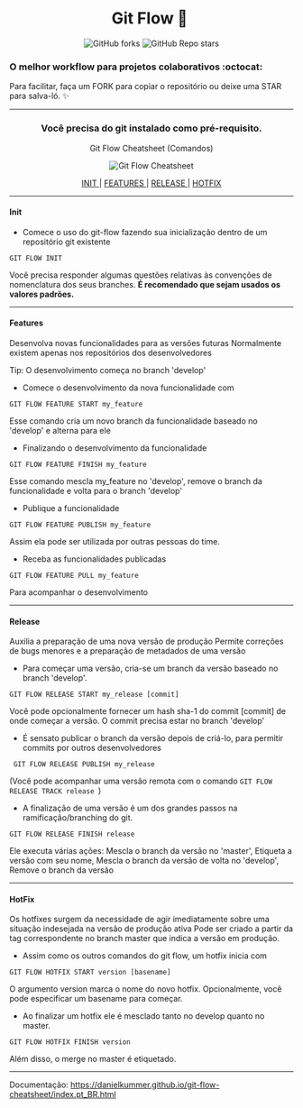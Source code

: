# <div align="center"> Git Flow  :memo: ​ </div>

<div align="center"> <img alt="GitHub forks" src="https://img.shields.io/github/forks/tayhsn/git-flow?logoColor=blue&style=social"> <img alt="GitHub Repo stars" src="https://img.shields.io/github/stars/tayhsn/git-flow?logoColor=black&style=social"> </div>

### O melhor workflow para projetos colaborativos :octocat:

Para facilitar, faça um FORK para copiar o repositório ou deixe uma STAR para salva-ló. :sparkles:

<hr>

<h3 align="center"> Você precisa do git instalado como pré-requisito. </h3>

<div align="center">
<p>Git Flow Cheatsheet (Comandos) <p>
<img src="https://danielkummer.github.io/git-flow-cheatsheet/img/git-flow-commands.png" alt="Git Flow Cheatsheet"/>
  
  <a href="#init"> INIT </a> | <a href="#features"> FEATURES </a> | <a href="#release"> RELEASE </a> | <a href="#hotfix"> HOTFIX </a>
</div>



<hr>

#### Init

* Comece o uso do git-flow fazendo sua inicialização dentro de um repositório git existente

``` GIT FLOW INIT ```

Você precisa responder algumas questões relativas às convenções de nomenclatura dos seus branches. **É recomendado que sejam usados os valores padrões.** 

<hr>

#### Features

Desenvolva novas funcionalidades para as versões futuras
Normalmente existem apenas nos repositórios dos desenvolvedores

Tip: O desenvolvimento começa no branch 'develop'

* Comece o desenvolvimento da nova funcionalidade com

``` GIT FLOW FEATURE START my_feature ```

Esse comando cria um novo branch da funcionalidade baseado no 'develop' e alterna para ele

* Finalizando o desenvolvimento da funcionalidade

``` GIT FLOW FEATURE FINISH my_feature ```

Esse comando mescla my_feature no 'develop', remove o branch da funcionalidade e volta para o branch 'develop'

* Publique a funcionalidade

``` GIT FLOW FEATURE PUBLISH my_feature ```

Assim ela pode ser utilizada por outras pessoas do time.

* Receba as funcionalidades publicadas

```GIT FLOW FEATURE PULL my_feature ```

Para acompanhar o desenvolvimento

<hr>

#### Release

Auxilia a preparação de uma nova versão de produção
Permite correções de bugs menores e a preparação de metadados de uma versão

* Para começar uma versão, cria-se um branch da versão baseado no branch 'develop'.

```GIT FLOW RELEASE START my_release [commit] ```

Você pode opcionalmente fornecer um hash sha-1 do commit [commit] de onde começar a versão. O commit precisa estar no branch 'develop'

*  É sensato publicar o branch da versão depois de criá-lo, para permitir commits por outros desenvolvedores

``` GIT FLOW RELEASE PUBLISH my_release```

(Você pode acompanhar uma versão remota com o comando ```GIT FLOW RELEASE TRACK release ```)

* A finalização de uma versão é um dos grandes passos na ramificação/branching do git. 

``` GIT FLOW RELEASE FINISH release ```

Ele executa várias ações: Mescla o branch da versão no 'master', Etiqueta a versão com seu nome, Mescla o branch da versão de volta no 'develop', Remove o branch da versão

<hr>

#### HotFix

Os hotfixes surgem da necessidade de agir imediatamente sobre uma situação indesejada na versão de produção ativa
Pode ser criado a partir da tag correspondente no branch master que indica a versão em produção.

* Assim como os outros comandos do git flow, um hotfix inicia com

```GIT FLOW HOTFIX START version [basename] ```

O argumento version marca o nome do novo hotfix. Opcionalmente, você pode especificar um basename para começar.

* Ao finalizar um hotfix ele é mesclado tanto no develop quanto no master.

```GIT FLOW HOTFIX FINISH version ```

Além disso, o merge no master é etiquetado.

<hr>

Documentação: https://danielkummer.github.io/git-flow-cheatsheet/index.pt_BR.html
